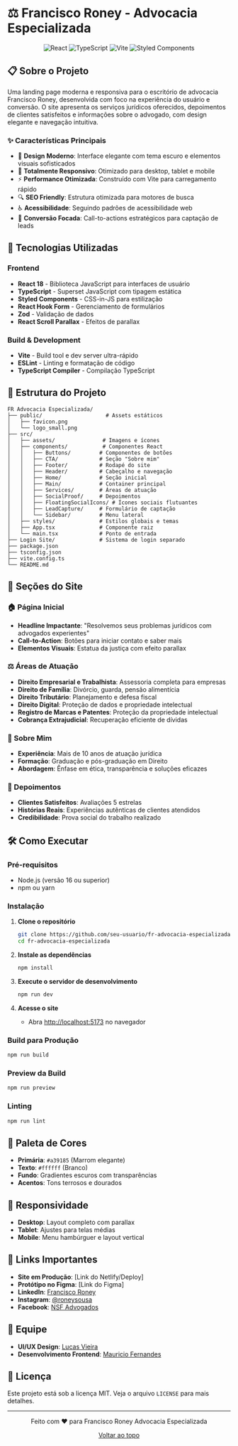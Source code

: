 # ⚖️ Francisco Roney - Advocacia Especializada

<div align="center">
  <img src="https://img.shields.io/badge/React-18.2.0-blue?style=for-the-badge&logo=react" alt="React" />
  <img src="https://img.shields.io/badge/TypeScript-4.9.3-blue?style=for-the-badge&logo=typescript" alt="TypeScript" />
  <img src="https://img.shields.io/badge/Vite-4.0.0-646CFF?style=for-the-badge&logo=vite" alt="Vite" />
  <img src="https://img.shields.io/badge/Styled_Components-5.3.6-DB7093?style=for-the-badge&logo=styled-components" alt="Styled Components" />
</div>

## 📋 Sobre o Projeto

Uma landing page moderna e responsiva para o escritório de advocacia Francisco Roney, desenvolvida com foco na experiência do usuário e conversão. O site apresenta os serviços jurídicos oferecidos, depoimentos de clientes satisfeitos e informações sobre o advogado, com design elegante e navegação intuitiva.

### ✨ Características Principais

- 🎨 **Design Moderno**: Interface elegante com tema escuro e elementos visuais sofisticados
- 📱 **Totalmente Responsivo**: Otimizado para desktop, tablet e mobile
- ⚡ **Performance Otimizada**: Construído com Vite para carregamento rápido
- 🔍 **SEO Friendly**: Estrutura otimizada para motores de busca
- ♿ **Acessibilidade**: Seguindo padrões de acessibilidade web
- 🎯 **Conversão Focada**: Call-to-actions estratégicos para captação de leads

## 🚀 Tecnologias Utilizadas

### Frontend
- **React 18** - Biblioteca JavaScript para interfaces de usuário
- **TypeScript** - Superset JavaScript com tipagem estática
- **Styled Components** - CSS-in-JS para estilização
- **React Hook Form** - Gerenciamento de formulários
- **Zod** - Validação de dados
- **React Scroll Parallax** - Efeitos de parallax

### Build & Development
- **Vite** - Build tool e dev server ultra-rápido
- **ESLint** - Linting e formatação de código
- **TypeScript Compiler** - Compilação TypeScript

## 📁 Estrutura do Projeto

```
FR Advocacia Especializada/
├── public/                    # Assets estáticos
│   ├── favicon.png
│   └── logo_small.png
├── src/
│   ├── assets/               # Imagens e ícones
│   ├── components/           # Componentes React
│   │   ├── Buttons/         # Componentes de botões
│   │   ├── CTA/             # Seção "Sobre mim"
│   │   ├── Footer/          # Rodapé do site
│   │   ├── Header/          # Cabeçalho e navegação
│   │   ├── Home/            # Seção inicial
│   │   ├── Main/            # Container principal
│   │   ├── Services/        # Áreas de atuação
│   │   ├── SocialProof/     # Depoimentos
│   │   ├── FloatingSocialIcons/ # Ícones sociais flutuantes
│   │   ├── LeadCapture/     # Formulário de captação
│   │   └── Sidebar/         # Menu lateral
│   ├── styles/              # Estilos globais e temas
│   ├── App.tsx              # Componente raiz
│   └── main.tsx             # Ponto de entrada
├── Login Site/              # Sistema de login separado
├── package.json
├── tsconfig.json
├── vite.config.ts
└── README.md
```

## 🎯 Seções do Site

### 🏠 Página Inicial
- **Headline Impactante**: "Resolvemos seus problemas jurídicos com advogados experientes"
- **Call-to-Action**: Botões para iniciar contato e saber mais
- **Elementos Visuais**: Estatua da justiça com efeito parallax

### ⚖️ Áreas de Atuação
- **Direito Empresarial e Trabalhista**: Assessoria completa para empresas
- **Direito de Família**: Divórcio, guarda, pensão alimentícia
- **Direito Tributário**: Planejamento e defesa fiscal
- **Direito Digital**: Proteção de dados e propriedade intelectual
- **Registro de Marcas e Patentes**: Proteção da propriedade intelectual
- **Cobrança Extrajudicial**: Recuperação eficiente de dívidas

### 👤 Sobre Mim
- **Experiência**: Mais de 10 anos de atuação jurídica
- **Formação**: Graduação e pós-graduação em Direito
- **Abordagem**: Ênfase em ética, transparência e soluções eficazes

### 💬 Depoimentos
- **Clientes Satisfeitos**: Avaliações 5 estrelas
- **Histórias Reais**: Experiências autênticas de clientes atendidos
- **Credibilidade**: Prova social do trabalho realizado

## 🛠️ Como Executar

### Pré-requisitos
- Node.js (versão 16 ou superior)
- npm ou yarn

### Instalação

1. **Clone o repositório**
   ```bash
   git clone https://github.com/seu-usuario/fr-advocacia-especializada.git
   cd fr-advocacia-especializada
   ```

2. **Instale as dependências**
   ```bash
   npm install
   ```

3. **Execute o servidor de desenvolvimento**
   ```bash
   npm run dev
   ```

4. **Acesse o site**
   - Abra [http://localhost:5173](http://localhost:5173) no navegador

### Build para Produção

```bash
npm run build
```

### Preview da Build

```bash
npm run preview
```

### Linting

```bash
npm run lint
```

## 🎨 Paleta de Cores

- **Primária**: `#a39185` (Marrom elegante)
- **Texto**: `#ffffff` (Branco)
- **Fundo**: Gradientes escuros com transparências
- **Acentos**: Tons terrosos e dourados

## 📱 Responsividade

- **Desktop**: Layout completo com parallax
- **Tablet**: Ajustes para telas médias
- **Mobile**: Menu hambúrguer e layout vertical

## 🔗 Links Importantes

- **Site em Produção**: [Link do Netlify/Deploy]
- **Protótipo no Figma**: [Link do Figma]
- **LinkedIn**: [Francisco Roney](https://linkedin.com/in/francisco-roney-de-sousa-ribeiro-33aa9185)
- **Instagram**: [@roneysousa](https://www.instagram.com/roneysousa/)
- **Facebook**: [NSF Advogados](https://facebook.com/nsfadvogados/)

## 👥 Equipe

- **UI/UX Design**: [Lucas Vieira](https://www.linkedin.com/in/lucasjfvieira/)
- **Desenvolvimento Frontend**: [Mauricio Fernandes](https://www.linkedin.com/in/mauricio-tejada/)

## 📄 Licença

Este projeto está sob a licença MIT. Veja o arquivo `LICENSE` para mais detalhes.

---

<div align="center">
  <p>Feito com ❤️ para Francisco Roney Advocacia Especializada</p>
  <p>
    <a href="#-francisco-roney---advocacia-especializada">Voltar ao topo</a>
  </p>
</div>
